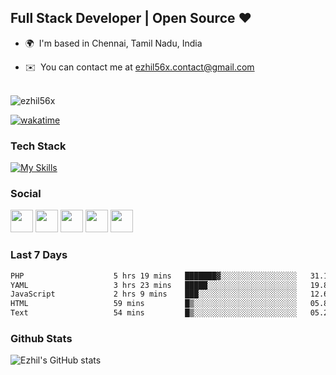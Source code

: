 Full Stack Developer | Open Source ❤️
------------------------------------------------

* 🌍  I'm based in Chennai, Tamil Nadu, India
<!---* 🖥️  See my portfolio at [Ezhil](https://ezhil.tk) --->
* ✉️  You can contact me at [ezhil56x.contact@gmail.com](mailto:ezhil56x.contact@gmail.com)
<br></br>
<p align="left"> <img src="https://komarev.com/ghpvc/?username=ezhil56x&label=Profile%20views&color=0e75b6&style=flat" alt="ezhil56x" /> </p>

[![wakatime](https://wakatime.com/badge/user/e780b5d2-6a76-4fde-a594-4ff159327ad3.svg)](https://wakatime.com/@e780b5d2-6a76-4fde-a594-4ff159327ad3)

### Tech Stack

[![My Skills](https://skillicons.dev/icons?i=c,cpp,py,java,kotlin,js,php,html,css,bootstrap,react,ts,nextjs,jquery,flask,nodejs,express,mysql,postgres,mongodb,docker,aws,firebase,vercel,cloudflare,jenkins,docker,nginx,figma&theme=dark&perline=15)](https://skillicons.dev)

### Social

<p align="left"><a href="https://discord.com/users/E Z H I L#5380" target="_blank" rel="noreferrer"><img src="https://skillicons.dev/icons?i=discord&theme=dark" width="36" height="36" /></a> <a href="https://www.github.com/ezhil56x" target="_blank" rel="noreferrer"><img src="https://skillicons.dev/icons?i=github&theme=dark" width="36" height="36" /></a> <a href="http://www.instagram.com/ezhil56x" target="_blank" rel="noreferrer"><img src="https://skillicons.dev/icons?i=instagram&theme=dark" width="36" height="36" /></a> <a href="https://www.linkedin.com/in/ezhilshanmugham" target="_blank" rel="noreferrer"><img src="https://skillicons.dev/icons?i=linkedin&theme=dark" width="36" height="36" /></a> <a href="https://www.twitter.com/ezhil56x" target="_blank" rel="noreferrer"><img src="https://skillicons.dev/icons?i=twitter&theme=dark" width="36" height="36" /></a></p>

### Last 7 Days

<!--START_SECTION:waka-->

```txt
PHP                    5 hrs 19 mins   ███████▓░░░░░░░░░░░░░░░░░   31.12 %
YAML                   3 hrs 23 mins   █████░░░░░░░░░░░░░░░░░░░░   19.84 %
JavaScript             2 hrs 9 mins    ███░░░░░░░░░░░░░░░░░░░░░░   12.60 %
HTML                   59 mins         █▒░░░░░░░░░░░░░░░░░░░░░░░   05.81 %
Text                   54 mins         █▒░░░░░░░░░░░░░░░░░░░░░░░   05.26 %
```

<!--END_SECTION:waka-->
### Github Stats

![Ezhil's GitHub stats](https://github-readme-stats.vercel.app/api?username=ezhil56x&theme=dark&show_icons=true)
